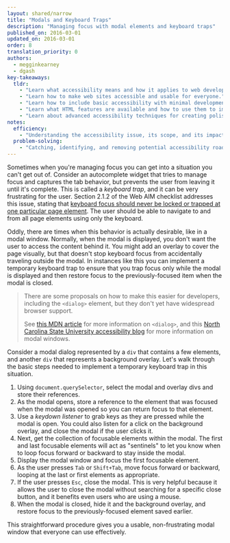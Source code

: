 ```yaml
---
layout: shared/narrow
title: "Modals and Keyboard Traps"
description: "Managing focus with modal elements and keyboard traps"
published_on: 2016-03-01
updated_on: 2016-03-01
order: 8
translation_priority: 0
authors:
  - megginkearney
  - dgash
key-takeaways:
  tldr: 
    - "Learn what accessibility means and how it applies to web development."
    - "Learn how to make web sites accessible and usable for everyone."
    - "Learn how to include basic accessibility with minimal development impace."
    - "Learn what HTML features are available and how to use them to improve accessibility."
    - "Learn about advanced accessibility techniques for creating polished accessibility experiences."
notes:
  efficiency:
    - "Understanding the accessibility issue, its scope, and its impact can make you a better web developer."
  problem-solving:
    - "Catching, identifying, and removing potential accessibility roadblocks before they happen can improve your development process and reduce maintenance requirements."
---
```


Sometimes when you're managing focus you can get into a situation you can't get out of. Consider an autocomplete widget that tries to manage focus and captures the tab behavior, but prevents the user from leaving it until it's complete. This is called a *keyboard trap*, and it can be very frustrating for the user. Section 2.1.2 of the Web AIM checklist addresses this issue, stating that <a href="http://webaim.org/standards/wcag/checklist#sc2.1.2" target="_blank">keyboard focus should never be locked or trapped at one particular page element</a>. The user should be able to navigate to and from all page elements using only the keyboard.

Oddly, there are times when this behavior is actually desirable, like in a modal window. Normally, when the modal is displayed, you don't want the user to access the content behind it. You might add an overlay to cover the page visually, but that doesn't stop keyboard focus from accidentally traveling outside the modal. In instances like this you can implement a temporary keyboard trap to ensure that you trap focus only while the modal is displayed and then restore focus to the previously-focused item when the modal is closed.

>There are some proposals on how to make this easier for developers, including the `<dialog>` element, but they don't yet have widespread browser support. 
>
>See <a href="https://developer.mozilla.org/en-US/docs/Web/HTML/Element/dialog" target="_blank">this MDN article</a> for more information on `<dialog>`, and this <a href="https://accessibility.oit.ncsu.edu/training/aria/modal-window/version-3/" target="_blank">North Carolina State University accessibility blog</a> for more information on modal windows.

Consider a modal dialog represented by a `div` that contains a few elements, and another `div` that represents a background overlay. Let's walk through the basic steps needed to implement a temporary keyboard trap in this situation.

 1. Using `document.querySelector`, select the modal and overlay divs and store their references.
 1. As the modal opens, store a reference to the element that was focused when the modal was opened so you can return focus to that element.
 1. Use a *keydown listener* to grab keys as they are pressed while the modal is open. You could also listen for a click on the background overlay, and close the modal if the user clicks it.
 1. Next, get the collection of focusable elements within the modal. The first and last focusable elements will act as "sentinels" to let you know when to loop focus forward or backward to stay inside the modal.
 1. Display the modal window and focus the first focusable element.
 1. As the user presses `Tab` or `Shift+Tab`, move focus forward or backward, looping at the last or first elements as appropriate.
 1. If the user presses `Esc`, close the modal. This is very helpful because it allows the user to close the modal without searching for a specific close button, and it benefits even users who are using a mouse. 
 1. When the modal is closed, hide it and the background overlay, and restore focus to the previously-focused element saved earlier.

This straightforward procedure gives you a usable, non-frustrating modal window that everyone can use effectively.
